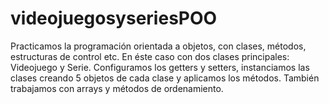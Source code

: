 # videojuegosyseriesPOO
Practicamos la programación orientada a objetos, con clases, métodos, estructuras de control etc. En éste caso con dos clases principales: Videojuego y Serie. Configuramos los getters y setters, instanciamos las clases creando 5 objetos de cada clase y aplicamos los métodos. También trabajamos con arrays y métodos de ordenamiento.
